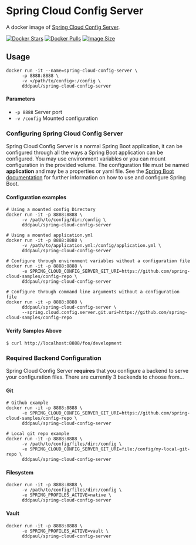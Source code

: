# Spring Cloud Config Server
A docker image of [Spring Cloud Config Server](https://cloud.spring.io/spring-cloud-static/spring-cloud-config/2.1.1.RELEASE/single/spring-cloud-config.html).

[![Docker Stars](https://img.shields.io/docker/stars/dddpaul/spring-cloud-config-server.svg?style=flat-square)](https://hub.docker.com/r/dddpaul/spring-cloud-config-server/)
[![Docker Pulls](https://img.shields.io/docker/pulls/dddpaul/spring-cloud-config-server.svg?style=flat-square)](https://hub.docker.com/r/dddpaul/spring-cloud-config-server)
[![Image Size](https://images.microbadger.com/badges/image/dddpaul/spring-cloud-config-server.svg)](https://microbadger.com/images/dddpaul/spring-cloud-config-server)

## Usage
```
docker run -it --name=spring-cloud-config-server \
      -p 8888:8888 \
      -v </path/to/config>:/config \
      dddpaul/spring-cloud-config-server
```

#### Parameters
* `-p 8888` Server port
* `-v /config` Mounted configuration

###  Configuring Spring Cloud Config Server
Spring Cloud Config Server is a normal Spring Boot application, it can be configured through all the ways a Spring Boot application can be configured.  You may use environment variables or you can mount configuration in the provided volume.  The configuration file must be named **application** and may be a properties or yaml file. See the [Spring Boot documentation](http://docs.spring.io/spring-boot/docs/current/reference/htmlsingle/#boot-features-external-config) for further information on how to use and configure Spring Boot.


#### Configuration examples
```
# Using a mounted config Directory
docker run -it -p 8888:8888 \
      -v /path/to/config/dir:/config \
      dddpaul/spring-cloud-config-server

# Using a mounted application.yml
docker run -it -p 8888:8888 \
      -v /path/to/application.yml:/config/application.yml \
      dddpaul/spring-cloud-config-server

# Configure through environment variables without a configuration file
docker run -it -p 8888:8888 \
      -e SPRING_CLOUD_CONFIG_SERVER_GIT_URI=https://github.com/spring-cloud-samples/config-repo \
      dddpaul/spring-cloud-config-server

# Configure through command line arguments without a configuration file
docker run -it -p 8888:8888 \
      dddpaul/spring-cloud-config-server \
      --spring.cloud.config.server.git.uri=https://github.com/spring-cloud-samples/config-repo
```
#### Verify Samples Above
```
$ curl http://localhost:8888/foo/development
```

### Required Backend Configuration
Spring Cloud Config Server **requires** that you configure a backend to serve your configuration files.  There are currently 3 backends to choose from...

#### Git
```
# Github example
docker run -it -p 8888:8888 \
      -e SPRING_CLOUD_CONFIG_SERVER_GIT_URI=https://github.com/spring-cloud-samples/config-repo \
      dddpaul/spring-cloud-config-server

# Local git repo example
docker run -it -p 8888:8888 \
      -v /path/to/config/files/dir:/config \
      -e SPRING_CLOUD_CONFIG_SERVER_GIT_URI=file:/config/my-local-git-repo \
      dddpaul/spring-cloud-config-server
```

#### Filesystem
```
docker run -it -p 8888:8888 \
      -v /path/to/config/files/dir:/config \
      -e SPRING_PROFILES_ACTIVE=native \
      dddpaul/spring-cloud-config-server
```

#### Vault
```
docker run -it -p 8888:8888 \
      -e SPRING_PROFILES_ACTIVE=vault \
      dddpaul/spring-cloud-config-server
```
